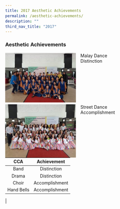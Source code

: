 ```yaml
---
title: 2017 Aesthetic Achievements
permalink: /aesthetic-achievements/
description: ""
third_nav_title: "2017"
---
```

### Aesthetic Achievements

<img src="/images/Malay-Dance.jpg" style="width:45%;margin-right:15px;" align = "left">
Malay Dance <br>
Distinction

<br> <br> <br> <br> <br> <br>

<img src="/images/Street-Dance.jpg" style="width:45%;margin-right:15px;" align = "left">
Street Dance <br>
Accomplishment

<br> <br> <br> <br>

| CCA | Achievement |
|:---:|:---:|
| Band | Distinction |
| Drama | Distinction |
| Choir | Accomplishment |
| Hand Bells | Accomplishment |
|